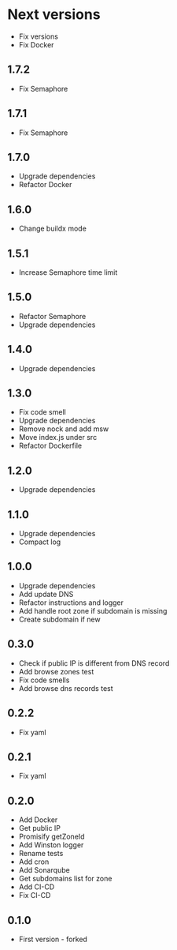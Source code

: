 # Next versions
+ Fix versions
+ Fix Docker

## 1.7.2
+ Fix Semaphore

## 1.7.1
+ Fix Semaphore

## 1.7.0
+ Upgrade dependencies
+ Refactor Docker

## 1.6.0
+ Change buildx mode

## 1.5.1
+ Increase Semaphore time limit

## 1.5.0
+ Refactor Semaphore
+ Upgrade dependencies

## 1.4.0
+ Upgrade dependencies

## 1.3.0
+ Fix code smell
+ Upgrade dependencies
+ Remove nock and add msw
+ Move index.js under src
+ Refactor Dockerfile

## 1.2.0
+ Upgrade dependencies

## 1.1.0
+ Upgrade dependencies
+ Compact log

## 1.0.0
+ Upgrade dependencies
+ Add update DNS
+ Refactor instructions and logger
+ Add handle root zone if subdomain is missing
+ Create subdomain if new

## 0.3.0
+ Check if public IP is different from DNS record
+ Add browse zones test
+ Fix code smells
+ Add browse dns records test

## 0.2.2
+ Fix yaml

## 0.2.1
+ Fix yaml

## 0.2.0
+ Add Docker
+ Get public IP
+ Promisify getZoneId
+ Add Winston logger
+ Rename tests
+ Add cron
+ Add Sonarqube
+ Get subdomains list for zone
+ Add CI-CD
+ Fix CI-CD

## 0.1.0
+ First version - forked